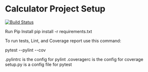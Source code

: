 # Calculator Project Setup
[![Build Status](https://app.travis-ci.com/rb225/calc2.svg?branch=main)](https://app.travis-ci.com/rb225/calc2)

Run Pip Install
pip install -r requirements.txt

To run tests, Lint, and Coverage report use this command:

pytest  --pylint --cov

.pylintrc is the config for pylint
.coveragerc is the config for coverage
setup.py is a config file for pytest

